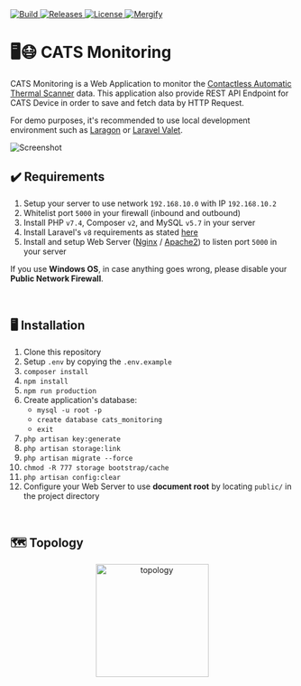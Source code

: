 <a href="https://github.com/ezralazuardy/cats-monitoring/actions/workflows/laravel.yml">
  <img src="https://img.shields.io/github/workflow/status/ezralazuardy/cats-monitoring/Laravel?label=build" alt="Build">
</a>

<a href="https://github.com/ezralazuardy/cats-monitoring/releases">
  <img src="https://img.shields.io/github/v/release/ezralazuardy/cats-monitoring" alt="Releases">
</a>

<a href="https://github.com/ezralazuardy/cats-monitoring/blob/master/LICENSE">
  <img src="https://img.shields.io/github/license/ezralazuardy/cats-monitoring" alt="License">
</a>

<a href="https://mergify.io">
  <img src="https://img.shields.io/endpoint.svg?url=https://gh.mergify.io/badges/ezralazuardy/cats-monitoring" alt="Mergify">
</a>

# 🖥️😷 CATS Monitoring

CATS Monitoring is a Web Application to monitor the [Contactless Automatic Thermal Scanner](https://github.com/ezralazuardy/cats) data.
This application also provide REST API Endpoint for CATS Device in order to save and fetch data by HTTP Request.

For demo purposes, it's recommended to use local development environment such as [Laragon](https://laragon.org) or [Laravel Valet](https://laravel.com/docs/8.x/valet).

<img src="https://i.ibb.co/99mSk2X/Web-capture-10-6-2021-2004-cats-test.jpg" alt="Screenshot">

<br/>

## ✔️ Requirements

1. Setup your server to use network `192.168.10.0` with IP `192.168.10.2`
2. Whitelist port `5000` in your firewall (inbound and outbound)
3. Install PHP `v7.4`, Composer `v2`, and MySQL `v5.7` in your server
4. Install Laravel's `v8` requirements as stated [here](https://laravel.com/docs/8.x/deployment#server-requirements)
5. Install and setup Web Server ([Nginx](https://nginx.org/en/download.html) / [Apache2](https://httpd.apache.org/download.cgi)) to listen port `5000` in your server

If you use **Windows OS**, in case anything goes wrong, please disable your **Public Network Firewall**.

<br/>

## 🖥️ Installation

1. Clone this repository
2. Setup `.env` by copying the `.env.example`
3. `composer install`
4. `npm install`
5. `npm run production`
6. Create application's database:
    - `mysql -u root -p`
    - `create database cats_monitoring`
    - `exit`
7. `php artisan key:generate`
8. `php artisan storage:link`
9. `php artisan migrate --force`
10. `chmod -R 777 storage bootstrap/cache`
11. `php artisan config:clear`
12. Configure your Web Server to use **document root** by locating `public/` in the project directory

<br/>

## 🗺️ Topology

<p align="center"><img src="https://i.ibb.co/SrF1yCj/topology.png" alt="topology" height="200"/></p>
